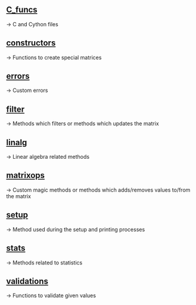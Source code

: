 ## [C_funcs](https://github.com/MathStuff/MatricesM/tree/master/MatricesM/C_funcs)
   -> C and Cython files

## [constructors](https://github.com/MathStuff/MatricesM/tree/master/MatricesM/constructors)
   -> Functions to create special matrices

## [errors](https://github.com/MathStuff/MatricesM/tree/master/MatricesM/errors)
   -> Custom errors
   
## [filter](https://github.com/MathStuff/MatricesM/tree/master/MatricesM/filter)
   -> Methods which filters or methods which updates the matrix
   
## [linalg](https://github.com/MathStuff/MatricesM/tree/master/MatricesM/linalg)
   -> Linear algebra related methods
   
## [matrixops](https://github.com/MathStuff/MatricesM/tree/master/MatricesM/matrixops)
   -> Custom magic methods or methods which adds/removes values to/from the matrix
   
## [setup](https://github.com/MathStuff/MatricesM/tree/master/MatricesM/setup)
   -> Method used during the setup and printing processes
   
## [stats](https://github.com/MathStuff/MatricesM/tree/master/MatricesM/stats)
   -> Methods related to statistics
   
## [validations](https://github.com/MathStuff/MatricesM/tree/master/MatricesM/validations)
   -> Functions to validate given values


